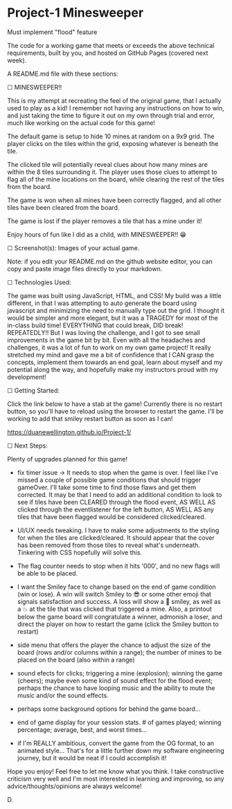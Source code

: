 # Project-1 Minesweeper

Must implement "flood" feature


 The code for a working game that meets or exceeds the above technical requirements, built by you, and hosted on GitHub Pages (covered next week).

A README.md file with these sections:

☐ MINESWEEPER!! 

This is my attempt at recreating the feel of the original game, that I actually used to play as a kid! I remember not having any instructions on how to win, and just taking the time to figure it out on my own through trial and error, much like working on the actual code for this game!

The default game is setup to hide 10 mines at random on a 9x9 grid. The player clicks on the tiles within the grid, exposing whatever is beneath the tile.

The clicked tile will potentially reveal clues about how many mines are within the 8 tiles surrounding it. The player uses those clues to attempt to flag all of the mine locations on the board, while clearing the rest of the tiles from the board.

The game is won when all mines have been correctly flagged, and all other tiles have been cleared from the board.

The game is lost if the player removes a tile that has a mine under it!

Enjoy hours of fun like I did as a child, with MINESWEEPER!! 😁


☐ Screenshot(s): Images of your actual game.

Note: if you edit your README.md on the github website editor, you can copy and paste image files directly to your markdown.

☐ Technologies Used: 

The game was built using JavaScript, HTML, and CSS! My build was a little different, in that I was attempting to auto generate the board using javascript and minimizing the need to manually type out the grid. I thought it would be simpler and more elegant, but it was a TRAGEDY for most of the in-class build time! EVERYTHING that could break, DID break! REPEATEDLY!! But I was loving the challenge, and I got to see small improvements in the game bit by bit. Even with all the headaches and challenges, it was a lot of fun to work on my own game project! It really stretched my mind and gave me a bit of confidence that I CAN grasp the concepts, implement them towards an end goal, learn about myself and my potential along the way, and hopefully make my instructors proud with my development!

☐ Getting Started: 

Click the link below to have a stab at the game! Currently there is no restart button, so you'll have to reload using the browser to restart the game. I'll be working to add that smiley restart button as soon as I can!

https://duanewellington.github.io/Project-1/


☐ Next Steps: 

Plenty of upgrades planned for this game!

 - fix timer issue -> It needs to stop when the game is over. I feel like I've missed a couple of possible game conditions that should trigger gameOver. I'll take some time to find those flaws and get them corrected. It may be that I need to add an additional condition to look to see if tiles have been CLEARED through the flood event, AS WELL AS clicked through the eventlistener for the left button, AS WELL AS any tiles that have been flagged would be considered clicked/cleared.

 - UI/UX needs tweaking. I have to make some adjustments to the styling for when the tiles are clicked/cleared. It should appear that the cover has been removed from those tiles to reveal what's underneath. Tinkering with CSS hopefully will solve this.

 - The flag counter needs to stop when it hits '000', and no new flags will be able to be placed.

 - I want the Smiley face to change based on the end of game condition (win or lose). A win will switch Smiley to 😎 or some other emoji that signals satisfaction and success. A loss will show a 🤯 smiley, as well as a 💥 at the tile that was clicked that triggered a mine. Also, a printout below the game board will congratulate a winner, admonish a loser, and direct the player on how to restart the game (click the Smiley button to restart)

 - side menu that offers the player the chance to adjust the size of the board (rows and/or columns within a range); the number of mines to be placed on the board (also within a range)

 - sound efects for clicks; triggering a mine (explosion); winning the game (cheers); maybe even some kind of sound effect for the flood event; perhaps the chance to have looping music and the ability to mute the music and/or the sound effects.

 - perhaps some background options for behind the game board...
 - end of game display for your session stats. # of games played; 
 winning percentage; average, best, and worst times...

 - if I'm REALLY ambitious, convert the game from the OG format, to an animated style... That's for a little further down my software engineering journey, but it would be neat if I could accomplish it!

 Hope you enjoy! Feel free to let me know what you think. I take constructive criticism very well and I'm most interested in learning and improving, so any advice/thoughts/opinions are always welcome!

 D.


